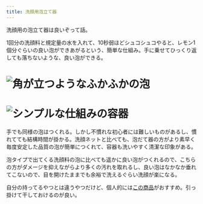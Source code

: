 ```yaml
---
title: 洗顔用泡立て器
---
```

洗顔用の泡立て器は良いぞって話。

1回分の洗顔料と規定量の水を入れて、10秒弱ほどシュコシュコやると、レモン1個分ぐらいの良い泡ができあがるという、簡単な仕組み。手に乗せてひっくり返しても落ちないような、良い泡ができる。

![](https://lh3.googleusercontent.com/docs/ADP-6oHwI8auRX-hV60q-R7qLCUfM8rdS6cckQr74lGQAcQJD-mkcVNBF4KWzpKS7vVrr21ULsDI-Q-fNZzGagn77UC1WIIwYL-Zc_AuDHGGNbouY-XkNnwKrTasfPCHQZkrBsfjn1_Q4gdyzHvAlILptFSbMeEk1oqlT6Jt6o8q3kR3I6Xadk7YPxsKjhtsMNMBzalVhwzTcaJefWq3ihcJnfSr6FR2V1hJf2hqm3C3NHzN-ChRl_L1DP6M8LPP31_fVSXrbqV0B48xMRGbgZrHyhR6RqH_8Kdyn4Umu50A8mbDPd9McJcy0mz6ZRhUz5CcPoObpeS_XF9v88XqoC_CZT3Uhg0YBNPc9fKifLKTjyt9tUDwhWQcVXWtAKBgsDla0RbkuW5YLVB72Vh8lcvkWt90zKFbvxHwayhOGIhVicd1qayz0M6Nv7tyUdb3zLNX0xGpaGW3NgcgBidmMxsTEPZHVLrH_78edGUSGuVXqGGxGMPUyfS-ZDNfFANuJAcAONwFrF_-yAYaSPBiPgOeP07sAbPxanXcG-lpCR5twP0Eg_kOK9qKaUDJeXxgMDNgg6hRey6BqX4YTFW_e3gc3oSZsXqjAnYCjddFAdfkp8UnRcuZ6fTiSRhMUSiWIjakTaNwBPtO8YMQHRmOavqdOFTSwmXGlrWSnWWCvKtsLI3Yd2LN7MSBt-iqCGN3ypgjSs5u4Q2dSAlqy7hb7bWcJMcB0yDe0dkqS4_cogVXRHG3jwrqQ58lqsIIMLCx39BylJGwCr0cf9NNWLcTTZLLwtL0bXMAibMqXFKO9Qq66lWA5BY4q_cNfFr6KwjD1Vaw3ROw-jYBiIv1Wl4_IM4eSP2FRASuoOFZ_aWLl_JUq498PAUEYElk6ePRhMAZBuvr4eCCblfViDQRisn0PK51yzDx7McVPHoEPE4eVBiyRYltVGwHG4HAPJtsS9FogqVBscGkCX1BbMA06CdurQmAv7QNWo2Zh36MQRGMfbImAGxy530qO3ql3iQIvfLZI2f3NPUsn0M8k0SKN4UFwTQuoGKjrZ-tTBB2MLWYTpckdr0cVjzKv8lV_ou6bKegbQzm7HjcD6v2H25bLdCcB_iQpCmu_gcJQ1tS0a7wHxbwKInA9bHQjWxSoRjzmsd2mxdu8TyNY8ahDoAJ0rmWMlEHqtu4hRuJShUgxPDIFniHLOifkSQ-HcQcf3E_KJ21623e4Or2gSVk4A72KGv4laIiX9P0L01eezt_aYeZ3oAOvP7u3lTj "角が立つようなふかふかの泡")
================================================================================================================================================================================================================================================================================================================================================================================================================================================================================================================================================================================================================================================================================================================================================================================================================================================================================================================================================================================================================================================================================================================================================================================================================================================================================================================================================================================

![](https://lh3.googleusercontent.com/docs/ADP-6oE65GcywS2wtx3VIa45SC3r8FqoOcX1kqNsvOvA5rUVEZmY8ByvZNH1YaA0cwU61wyztpd8Hie1rIgziQR4MVxSXFfew99xxDIBNMNG20J3daXPfu2Ff864BsDIFHFeBJ0Dz4OyoSc78SkqW1lChXJus1j6CnwU17mPV_1MtxprwMquZOR6bCUr6Vpkj-GAql4Pj9m0PikA6I_nCRPE6GUf5GgtuCsHdCrDZnmJrM3H2uLVMHrgJhFScYxF-7L1uTd7lZhs97BWwvAP3GHx3mTrE3EY91Vo83bQUUldWhk82MXgnaJ_lc5DBw9f311LnaxRNVaDbCg1m3A-1vl6F2Q1rUN3KAg3QTUcvoG0w0rWwKr7lfQjD-F2oAEasF_jcwAHlYcFTFm1GbELXJ05ikHCTD9TdAfA-S7aSpEQ7ywdgqgW7TUsuiuEa2Rjm-3AgZcaW0MfvPyLbAp0b2lF70v3UAIHLu77Hmqtb9xz3RDM1vX0-oIVTfu-xZptgnZbttF9XQ3M9heCLhbMoOw_ZNlG72uGTPa_EaaZpCrf_h-Kzfj-g2RkvsZ4UfzzWDgi6KedA9cNE7KkCq8ZOzWvENP3dGR_3Jw4ojeah_RGpj0CF2n06ex1j4kuEXfCXQJ2PZ6BcVMUpcC8edps1pmf7_HHztSZivYPQwR7wEM_3JFna_HgDOI2AwJRznYoLFEyH8sXlcapwbjbhc2iYgShO1aR3RqCHgzWuYgCTSTOjz3_UvydvPhJOaYgDKT-QfSZsC54R0RyKfphrFydgaFHgefmq9O6vu-13uiYhvbPvdAbVVi5EGKqdXFiSt-8u4kilcc4qeHdHyIuUfDdvBX2dQYEB0el7-SumegFIZD3hsz20gUUHJDItG13MvlqHcTUVLl6gvp4dKuHE5U-d1MNpKidKcUwO-co6dPTOSN3TgkWQeJZPSL2OLtoamTqwXKiRPHHOACzBbHliUZn6jHx1aIZ0YRVGuQo10ECnWo8tNy-QZnm1M18ou_wqR0QBIMOHJ2ba6KESApAOpYEngKohWAqXU1jesh4o_Jgk0tarU0sS-wm1CytYCQuaiidOU1DagEJXE7v9YggjrjKMODbgs6HuxhVVB_K8rc9bC6dh4YLhErU6KdghzQRYAZm_l7cnEnWCMOkUmX7a2A7-LzYkbEn4lsmb1y3-Ob0TDCkui6P1JDrM0lF5b-HJdLBe1TMZOJn1lbRQtyyJ0giYapdRvRpUpAH2AFsmvWomELUgNrhA14X "シンプルな仕組みの容器")
==============================================================================================================================================================================================================================================================================================================================================================================================================================================================================================================================================================================================================================================================================================================================================================================================================================================================================================================================================================================================================================================================================================================================================================================================================================================================================================================================================================================

手でも同様の泡はつくれる。しかし不慣れな初心者には難しいものがあるし、慣れてても結構時間が掛かる。洗顔ネットと比べても、泡だて器の方がより素早く毎度安定した品質の泡が簡単につくれて、容器も洗いやすく清潔な印象がある。

泡タイプで出てくる洗顔料の泡に比べても遥かに良い泡がつくれるので、こちらの方がダメージを抑えながらより多くの汚れを取れるし、良い泡はなかなか垂れてこないので、目を開けたままでも余裕で洗えるぐらい洗顔が楽になる。

自分の持ってるやつとは違うやつだけど、個人的には[この商品](https://www.amazon.co.jp/dp/B09KMP9GDN)がおすすめ。引っ掛けて干しておけるのが良い。
